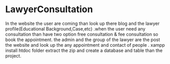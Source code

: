 # LawyerConsultation
In the website the user are coming than look up there blog and the lawyer profile(Educational Background,Case,etc) .when the user need any consultation than have two option free consultation &amp; fee consultation so book the appointment. the admin and the group of the lawyer are the post the website and look up the any appointment and contact of people  .
xampp install htdoc folder extract the zip and create a database and table than the project. 
